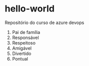 # hello-world
Repositório do curso de azure devops
1. Pai de família
2. Responsável
3. Respeitoso
4. Amigável
5. Divertido
6. Pontual
